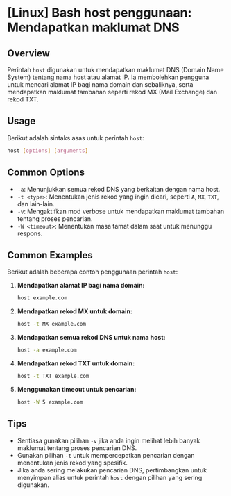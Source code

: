 # [Linux] Bash host penggunaan: Mendapatkan maklumat DNS

## Overview
Perintah `host` digunakan untuk mendapatkan maklumat DNS (Domain Name System) tentang nama host atau alamat IP. Ia membolehkan pengguna untuk mencari alamat IP bagi nama domain dan sebaliknya, serta mendapatkan maklumat tambahan seperti rekod MX (Mail Exchange) dan rekod TXT.

## Usage
Berikut adalah sintaks asas untuk perintah `host`:

```bash
host [options] [arguments]
```

## Common Options
- `-a`: Menunjukkan semua rekod DNS yang berkaitan dengan nama host.
- `-t <type>`: Menentukan jenis rekod yang ingin dicari, seperti `A`, `MX`, `TXT`, dan lain-lain.
- `-v`: Mengaktifkan mod verbose untuk mendapatkan maklumat tambahan tentang proses pencarian.
- `-W <timeout>`: Menentukan masa tamat dalam saat untuk menunggu respons.

## Common Examples
Berikut adalah beberapa contoh penggunaan perintah `host`:

1. **Mendapatkan alamat IP bagi nama domain:**
   ```bash
   host example.com
   ```

2. **Mendapatkan rekod MX untuk domain:**
   ```bash
   host -t MX example.com
   ```

3. **Mendapatkan semua rekod DNS untuk nama host:**
   ```bash
   host -a example.com
   ```

4. **Mendapatkan rekod TXT untuk domain:**
   ```bash
   host -t TXT example.com
   ```

5. **Menggunakan timeout untuk pencarian:**
   ```bash
   host -W 5 example.com
   ```

## Tips
- Sentiasa gunakan pilihan `-v` jika anda ingin melihat lebih banyak maklumat tentang proses pencarian DNS.
- Gunakan pilihan `-t` untuk mempercepatkan pencarian dengan menentukan jenis rekod yang spesifik.
- Jika anda sering melakukan pencarian DNS, pertimbangkan untuk menyimpan alias untuk perintah `host` dengan pilihan yang sering digunakan.